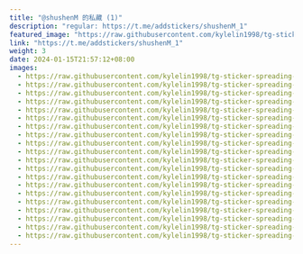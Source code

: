 ```yaml
---
title: "@shushenM 的私藏 (1)"
description: "regular: https://t.me/addstickers/shushenM_1"
featured_image: "https://raw.githubusercontent.com/kylelin1998/tg-sticker-spreading-worldwide-images/main/img/ac51aeb2-f994-4798-bda7-00c26eaef87c.jpg"
link: "https://t.me/addstickers/shushenM_1"
weight: 3
date: 2024-01-15T21:57:12+08:00
images:
  - https://raw.githubusercontent.com/kylelin1998/tg-sticker-spreading-worldwide-images/main/img/ac51aeb2-f994-4798-bda7-00c26eaef87c.jpg
  - https://raw.githubusercontent.com/kylelin1998/tg-sticker-spreading-worldwide-images/main/img/aa5efff6-6f03-47f0-8f85-e5e8755f02b1.jpg
  - https://raw.githubusercontent.com/kylelin1998/tg-sticker-spreading-worldwide-images/main/img/1863bff7-e2a3-4db5-b3fc-4be9755e6837.jpg
  - https://raw.githubusercontent.com/kylelin1998/tg-sticker-spreading-worldwide-images/main/img/043baa01-7f86-4133-a7ee-0b17ffd20c1b.jpg
  - https://raw.githubusercontent.com/kylelin1998/tg-sticker-spreading-worldwide-images/main/img/324b438b-8966-4da9-bf48-6c45eaa0acec.jpg
  - https://raw.githubusercontent.com/kylelin1998/tg-sticker-spreading-worldwide-images/main/img/cd3831b3-0aa4-4509-8d3e-6377e700ace7.jpg
  - https://raw.githubusercontent.com/kylelin1998/tg-sticker-spreading-worldwide-images/main/img/52b3dfc1-c344-48c5-8c1b-b875c5666237.jpg
  - https://raw.githubusercontent.com/kylelin1998/tg-sticker-spreading-worldwide-images/main/img/e3df0598-7a2a-416b-9795-38a02b8559b3.jpg
  - https://raw.githubusercontent.com/kylelin1998/tg-sticker-spreading-worldwide-images/main/img/0b469497-1f4c-4aa6-835e-3d73c3943297.jpg
  - https://raw.githubusercontent.com/kylelin1998/tg-sticker-spreading-worldwide-images/main/img/ed96654d-2b98-4c8c-832e-5e788555eb56.jpg
  - https://raw.githubusercontent.com/kylelin1998/tg-sticker-spreading-worldwide-images/main/img/722a1dbf-6d20-4cf5-b5a8-84b109754fc7.jpg
  - https://raw.githubusercontent.com/kylelin1998/tg-sticker-spreading-worldwide-images/main/img/68844fda-7d0a-44fb-b0fc-65089fdc91fb.jpg
  - https://raw.githubusercontent.com/kylelin1998/tg-sticker-spreading-worldwide-images/main/img/6d080756-6529-4871-be83-597365aa4939.jpg
  - https://raw.githubusercontent.com/kylelin1998/tg-sticker-spreading-worldwide-images/main/img/0e8649ae-c895-4c49-8189-23007954a2a8.jpg
  - https://raw.githubusercontent.com/kylelin1998/tg-sticker-spreading-worldwide-images/main/img/4ee4bc79-bcca-4356-985b-51162c8471d3.jpg
  - https://raw.githubusercontent.com/kylelin1998/tg-sticker-spreading-worldwide-images/main/img/23422134-3197-4ec1-9135-4b1e4840fb25.jpg
  - https://raw.githubusercontent.com/kylelin1998/tg-sticker-spreading-worldwide-images/main/img/ca9677cc-7ba8-48eb-987f-b74decc49dcd.jpg
  - https://raw.githubusercontent.com/kylelin1998/tg-sticker-spreading-worldwide-images/main/img/eb3086e3-7175-4ee8-a322-d92e1e8afe7c.jpg
  - https://raw.githubusercontent.com/kylelin1998/tg-sticker-spreading-worldwide-images/main/img/0ddc91dc-38f1-412b-a52e-c3a75c192bba.jpg
  - https://raw.githubusercontent.com/kylelin1998/tg-sticker-spreading-worldwide-images/main/img/a952cfdf-77fa-4bde-ae89-6667711032f6.jpg
---
```

